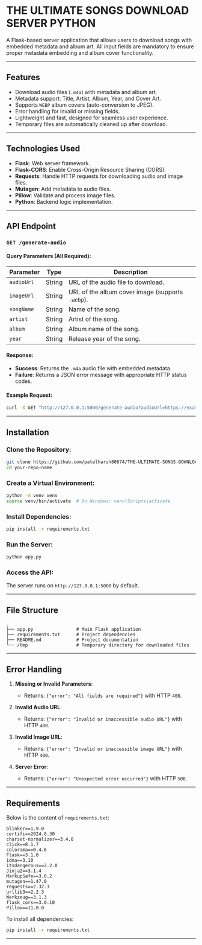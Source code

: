 # THE ULTIMATE SONGS DOWNLOAD SERVER PYTHON

A Flask-based server application that allows users to download songs with embedded metadata and album art. All input fields are mandatory to ensure proper metadata embedding and album cover functionality.

---

## Features
- Download audio files (`.m4a`) with metadata and album art.
- Metadata support: Title, Artist, Album, Year, and Cover Art.
- Supports `WEBP` album covers (auto-conversion to JPEG).
- Error handling for invalid or missing fields.
- Lightweight and fast, designed for seamless user experience.
- Temporary files are automatically cleaned up after download.

---

## Technologies Used
- **Flask**: Web server framework.
- **Flask-CORS**: Enable Cross-Origin Resource Sharing (CORS).
- **Requests**: Handle HTTP requests for downloading audio and image files.
- **Mutagen**: Add metadata to audio files.
- **Pillow**: Validate and process image files.
- **Python**: Backend logic implementation.

---

## API Endpoint

### **`GET /generate-audio`**

#### Query Parameters (All Required):
| Parameter   | Type   | Description                                                |
|-------------|--------|------------------------------------------------------------|
| `audioUrl`  | String | URL of the audio file to download.                         |
| `imageUrl`  | String | URL of the album cover image (supports `.webp`).           |
| `songName`  | String | Name of the song.                                          |
| `artist`    | String | Artist of the song.                                        |
| `album`     | String | Album name of the song.                                    |
| `year`      | String | Release year of the song.                                  |

#### Response:
- **Success**: Returns the `.m4a` audio file with embedded metadata.
- **Failure**: Returns a JSON error message with appropriate HTTP status codes.

#### Example Request:
```bash
curl -X GET "http://127.0.0.1:5000/generate-audio?audioUrl=https://example.com/audio.m4a&imageUrl=https://example.com/image.webp&songName=Farzi&artist=Sachin-Jigar&album=Farzi&year=2023"
```

---

## Installation

### Clone the Repository:
```bash
git clone https://github.com/patelharsh80874/THE-ULTIMATE-SONGS-DOWNLOAD-SERVER-PYTHON
cd your-repo-name
```

### Create a Virtual Environment:
```bash
python -m venv venv
source venv/bin/activate  # On Windows: venv\Scripts\activate
```

### Install Dependencies:
```bash
pip install -r requirements.txt
```

### Run the Server:
```bash
python app.py
```

### Access the API:
The server runs on `http://127.0.0.1:5000` by default.

---

## File Structure

```
.
├── app.py                # Main Flask application
├── requirements.txt      # Project dependencies
├── README.md             # Project documentation
└── /tmp                  # Temporary directory for downloaded files
```

---

## Error Handling

1. **Missing or Invalid Parameters**:
   - Returns: `{"error": "All fields are required"}` with HTTP `400`.

2. **Invalid Audio URL**:
   - Returns: `{"error": "Invalid or inaccessible audio URL"}` with HTTP `400`.

3. **Invalid Image URL**:
   - Returns: `{"error": "Invalid or inaccessible image URL"}` with HTTP `400`.

4. **Server Error**:
   - Returns: `{"error": "Unexpected error occurred"}` with HTTP `500`.

---

## Requirements

Below is the content of `requirements.txt`:

```plaintext
blinker==1.9.0
certifi==2024.8.30
charset-normalizer==3.4.0
click==8.1.7
colorama==0.4.6
Flask==3.1.0
idna==3.10
itsdangerous==2.2.0
Jinja2==3.1.4
MarkupSafe==3.0.2
mutagen==1.47.0
requests==2.32.3
urllib3==2.2.3
Werkzeug==3.1.3
flask_cors==3.0.10
Pillow==11.0.0
```

To install all dependencies:
```bash
pip install -r requirements.txt
```

---
